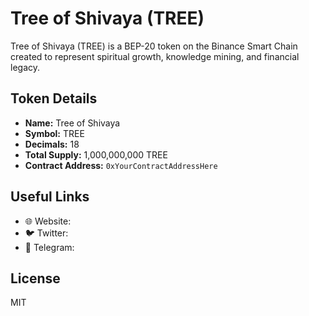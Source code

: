# Tree of Shivaya (TREE)

Tree of Shivaya (TREE) is a BEP-20 token on the Binance Smart Chain created to represent spiritual growth, knowledge mining, and financial legacy.

## Token Details
- **Name:** Tree of Shivaya
- **Symbol:** TREE
- **Decimals:** 18
- **Total Supply:** 1,000,000,000 TREE
- **Contract Address:** `0xYourContractAddressHere`

## Useful Links
- 🌐 Website: 
- 🐦 Twitter:
- 💬 Telegram: 

## License
MIT
